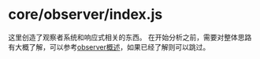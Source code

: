 # core/observer/index.js
这里创造了观察者系统和响应式相关的东西。
在开始分析之前，需要对整体思路有大概了解，可以参考[observer概述](./README.md)，如果已经了解则可以跳过。
